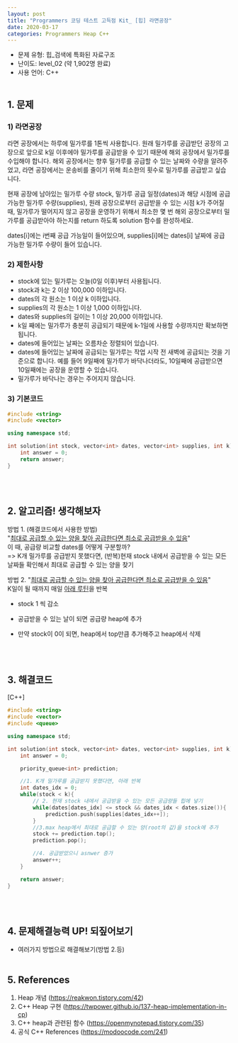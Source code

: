 ```yaml
---
layout: post
title: "Programmers 코딩 테스트 고득점 Kit_ [힙] 라면공장"
date: 2020-03-17
categories: Programmers Heap C++
---
```


- 문제 유형: 힙_검색에 특화된 자료구조
- 난이도: level_02 (약 1,902명 완료)
- 사용 언어: C++ <br/><br/>

## 1. 문제
### 1) 라면공장
라면 공장에서는 하루에 밀가루를 1톤씩 사용합니다. 원래 밀가루를 공급받던 공장의 고장으로 앞으로 k일 이후에야 밀가루를 공급받을 수 있기 때문에 해외 공장에서 밀가루를 수입해야 합니다. 해외 공장에서는 향후 밀가루를 공급할 수 있는 날짜와 수량을 알려주었고, 라면 공장에서는 운송비를 줄이기 위해 최소한의 횟수로 밀가루를 공급받고 싶습니다.<br/>

현재 공장에 남아있는 밀가루 수량 stock, 밀가루 공급 일정(dates)과 해당 시점에 공급 가능한 밀가루 수량(supplies), 원래 공장으로부터 공급받을 수 있는 시점 k가 주어질 때, 밀가루가 떨어지지 않고 공장을 운영하기 위해서 최소한 몇 번 해외 공장으로부터 밀가루를 공급받아야 하는지를 return 하도록 solution 함수를 완성하세요.<br/>

dates[i]에는 i번째 공급 가능일이 들어있으며, supplies[i]에는 dates[i] 날짜에 공급 가능한 밀가루 수량이 들어 있습니다.
<br/>

### 2) 제한사항   
- stock에 있는 밀가루는 오늘(0일 이후)부터 사용됩니다.
- stock과 k는 2 이상 100,000 이하입니다.
- dates의 각 원소는 1 이상 k 이하입니다.
- supplies의 각 원소는 1 이상 1,000 이하입니다.
- dates와 supplies의 길이는 1 이상 20,000 이하입니다.
- k일 째에는 밀가루가 충분히 공급되기 때문에 k-1일에 사용할 수량까지만 확보하면 됩니다.
- dates에 들어있는 날짜는 오름차순 정렬되어 있습니다.
- dates에 들어있는 날짜에 공급되는 밀가루는 작업 시작 전 새벽에 공급되는 것을 기준으로 합니다. 예를 들어 9일째에 밀가루가 바닥나더라도, 10일째에 공급받으면 10일째에는 공장을 운영할 수 있습니다.
- 밀가루가 바닥나는 경우는 주어지지 않습니다.

### 3) 기본코드
```c++
#include <string>
#include <vector>

using namespace std;

int solution(int stock, vector<int> dates, vector<int> supplies, int k) {
    int answer = 0;
    return answer;
}
```
<br/><br/>

## 2. 알고리즘! 생각해보자
방법 1. (해결코드에서 사용한 방법)<br/>
"<u>최대로 공급할 수 있는 양을 찾아 공급한다면 최소로 공급받을 수 있음</u>"<br/>
이 때, 공급량 비교할 dates를 어떻게 구분할까?<br/>
=> K개 밀가루를 공급받지 못했다면, (반복)현재 stock 내에서 공급받을 수 있는 모든 날짜들 확인해서 최대로 공급할 수 있는 양을 찾기<br/>

방법 2.
"<u>최대로 공급할 수 있는 양을 찾아 공급한다면 최소로 공급받을 수 있음</u>"<br/>
K일이 될 때까지 매일 <u>아래 루틴</u>을 반복
- stock 1 씩 감소

- 공급받을 수 있는 날이 되면 공급량 heap에 추가
-  만약 stock이 0이 되면, heap에서 top만큼 추가해주고 heap에서 삭제

<br/><br/>

## 3. 해결코드
[C++]<br/>

```c++
#include <string>
#include <vector>
#include <queue>

using namespace std;

int solution(int stock, vector<int> dates, vector<int> supplies, int k) {
    int answer = 0;

    priority_queue<int> prediction;

    //1. K개 밀가루를 공급받지 못했다면, 아래 반복
    int dates_idx = 0;  
    while(stock < k){
        // 2. 현재 stock 내에서 공급받을 수 있는 모든 공급량들 힙에 넣기
        while(dates[dates_idx] <= stock && dates_idx < dates.size()){
            prediction.push(supplies[dates_idx++]);
        }
        //3.max heap에서 최대로 공급할 수 있는 양(root의 값)을 stock에 추가
        stock += prediction.top();
        prediction.pop();

        //4. 공급받았으니 asnwer 증가
        answer++;
    }

    return answer;
}
```
<br/><br/>

## 4. 문제해결능력 UP! 되짚어보기
- 여러가지 방법으로 해결해보기(방법 2.등)
<br/><br/>

## 5. References
1) Heap 개념 (<https://reakwon.tistory.com/42>)
2) C++ Heap 구현 (<https://twpower.github.io/137-heap-implementation-in-cp>)
3) C++ heap과 관련된 함수 (<https://openmynotepad.tistory.com/35>)
2) 공식 C++ References (<https://modoocode.com/241>)
<br/><br/>
